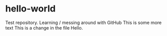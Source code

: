 # hello-world
Test repository. Learning / messing around with GitHub
This is some more text
This is a change in the file
Hello.
